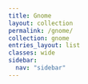 ```yaml
---
title: Gnome
layout: collection
permalink: /gnome/
collection: gnome
entries_layout: list
classes: wide
sidebar:
  nav: "sidebar"
---
```

